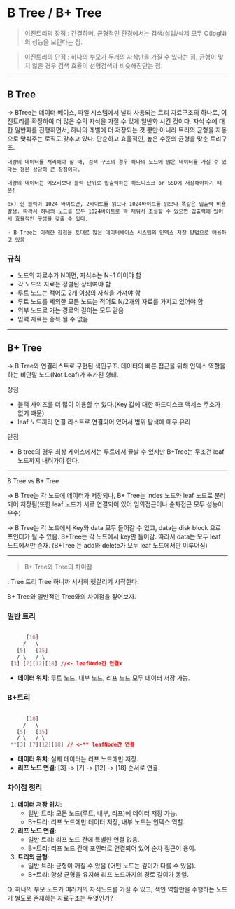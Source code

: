 # B Tree / B+ Tree

> 이진트리의 장점 : 간결하며, 균형적인 환경에서는 검색/삽입/삭제 모두 O(logN)의 성능을 보인다는 점.
> 

> 이진트리의 단점 : 하나의 부모가 두개의 자식만을 가질 수 있다는 점, 균형이 맞지 않은 경우 검색 효율이 선형검색과 비슷해진단는 점.
> 

---

## B Tree

→ BTree는 데이터 베이스, 파일 시스템에서 널리 사용되는 트리 자료구조의 하나로, 이진트리를 확장하여 더 많은 수의 자식을 가질 수 있게 일반화 시킨 것이다. 자식 수에 대한 일반화를 진행하면서, 하나의 레벨에 더 저장되는 것 뿐만 아니라 트리의 균형을 자동으로 맞춰주는 로직도 갖추고 있다. 단순하고 효울적인, 높은 수준의 균형을 맞춘 트리구조.

```
대량의 데이터를 처리해야 할 때, 검색 구조의 경우 하나의 노드에 많은 데이터를 가질 수 있다는 점은 상당히 큰 장점이다.

대량의 데이터는 메모리보다 블럭 단위로 입출력하는 하드디스크 or SSD에 저장해야하기 때문!

ex) 한 블럭이 1024 바이트면, 2바이트를 읽으나 1024바이트를 읽으나 똑같은 입출력 비용 발생. 따라서 하나의 노드를 모두 1024바이트로 꽉 채워서 조절할 수 있으면 입출력에 있어서 효율적인 구성을 갖출 수 있다.

→ B-Tree는 이러한 장점을 토대로 많은 데이터베이스 시스템의 인덱스 저장 방법으로 애용하고 있음
```

### 규칙

- 노드의 자료수가 N이면, 자식수는 N+1 이어야 함
- 각 노드의 자료는 정렬된 상태여야 함
- 루트 노드는 적어도 2개 이상의 자식을 가져야 함
- 루트 노드를 제외한 모든 노드는 적어도 N/2개의 자료를 가지고 있어야 함
- 외부 노드로 가는 경로의 길이는 모두 같음
- 입력 자료는 중복 될 수 없음

---

## B+ Tree

→ B Tree와 연결리스트로 구현된 색인구조. 데이터의 빠른 접근을 위해 인덱스 역할을 하는 비단말 노드(Not Leaf)가 추가된 형태.

장점

- 블럭 사이즈를 더 많이 이용할 수 있다.(Key 값에 대한 하드디스크 액세스 주소가 없기 때문)
- leaf 노드끼리 연결 리스트로 연결되어 있어서 범위 탐색에 매우 유리

단점

- B tree의 경우 최상 케이스에서는 루트에서 끝날 수 있지만  B+Tree는 무조건 leaf 노드까지 내려가야 한다.

---

B Tree vs B+ Tree

→ B Tree는 각 노드에 데이터가 저장되나, B+ Tree는 indes 노드와 leaf 노드로 분리되어 저장됨(또한 leaf 노드가 서로 연결되어 있어 임의접근이나 순차접근 모두 성능이 우수)

→ B Tree는 각 노드에서 Key와 data 모두 들어갈 수 있고, data는 disk block 으로 포인터가 될 수 있음. B+Tree는 각 노드에서 key만 들어감. 따라서 data는 모두 leaf 노드에서만 존재. (B+Tree 는 add와 delete가 모두 leaf 노드에서만 이루어짐)

---

> B+ Tree와 Tree의 차이점
> 

: Tree 트리 Tree 하니까 서서히 헷갈리기 시작한다.

B+ Tree와 일반적인 Tree와의 차이점을 짚어보자.

### 일반 트리

```css

      [10]
     /   \
   [5]   [15]
   / \   / \
 [3] [7][12][18] //<- leafNode간 연결x

```

- **데이터 위치**: 루트 노드, 내부 노드, 리프 노드 모두 데이터 저장 가능.

### B+트리

```css

      [10]
     /   \
   [5]   [15]
   / \   / \
 **[3] [7][12][18] // <-** leafNode간 연결

```

- **데이터 위치**: 실제 데이터는 리프 노드에만 저장.
- **리프 노드 연결**: [3] -> [7] -> [12] -> [18] 순서로 연결.

### 차이점 정리

1. **데이터 저장 위치**:
    - 일반 트리: 모든 노드(루트, 내부, 리프)에 데이터 저장 가능.
    - B+트리: 리프 노드에만 데이터 저장, 내부 노드는 인덱스 역할.
2. **리프 노드 연결**:
    - 일반 트리: 리프 노드 간에 특별한 연결 없음.
    - B+트리: 리프 노드 간에 포인터로 연결되어 있어 순차 접근이 용이.
3. **트리의 균형**:
    - 일반 트리: 균형이 깨질 수 있음 (어떤 노드는 깊이가 다를 수 있음).
    - B+트리: 항상 균형을 유지해 리프 노드까지의 경로 길이가 동일.

Q.  하나의 부모 노드가 여러개의 자식노드를 가질 수 있고, 색인 역할만을 수행하는 노드가 별도로 존재하는 자료구조는 무엇인가?